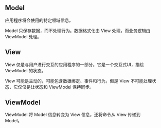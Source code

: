 ## Model
应用程序将会使用的特定领域信息。

Model 只保存数据，而不处理行为。数据格式化由 View 处理，而业务逻辑由 ViewModel 处理。

## View
View 仅是与用户进行交互的应用程序的一部分。它是一个交互式UI，描绘 ViewModel 的状态。

View 可能是主动的，可能包含数据绑定、事件和行为。但是 View 不可能处理状态，它仅仅是让状态和 ViewModel 保持同步。

## ViewModel
ViewModel 将 Model 信息转变为 View 信息，还将命令从 View 传递到 Model。







